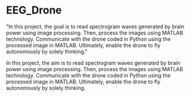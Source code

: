 # EEG_Drone
"In this project, the goal is to read spectrogram waves generated by brain power using image processing. Then, process the images using MATLAB technology. Communicate with the drone coded in Python using the processed image in MATLAB. Ultimately, enable the drone to fly autonomously by solely thinking."

In this project, the aim is to read spectrogram waves generated by brain power using image processing. Then, process the images using MATLAB technology. Communicate with the drone coded in Python using the processed image in MATLAB. Ultimately, enable the drone to fly autonomously by solely thinking.
